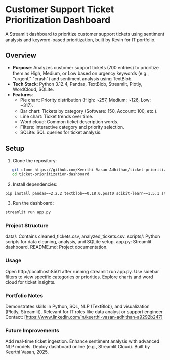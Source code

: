 # Customer Support Ticket Prioritization Dashboard

A Streamlit dashboard to prioritize customer support tickets using sentiment analysis and keyword-based prioritization, built by Kevin for IT portfolio.

## Overview
- **Purpose**: Analyzes customer support tickets (700 entries) to prioritize them as High, Medium, or Low based on urgency keywords (e.g., "urgent," "crash") and sentiment analysis using TextBlob.
- **Tech Stack**: Python 3.12.4, Pandas, TextBlob, Streamlit, Plotly, WordCloud, SQLite.
- **Features**:
  - Pie chart: Priority distribution (High: ~257, Medium: ~126, Low: ~317).
  - Bar chart: Tickets by category (Software: 150, Account: 100, etc.).
  - Line chart: Ticket trends over time.
  - Word cloud: Common ticket description words.
  - Filters: Interactive category and priority selection.
  - SQLite: SQL queries for ticket analysis.

## Setup
1. Clone the repository:

```bash
   git clone https://github.com/Keerthi-Vasan-Adhithan/ticket-prioritization-dashboard.git
   cd ticket-prioritization-dashboard
```

2. Install dependencies:

```bash
pip install pandas==2.2.2 textblob==0.18.0.post0 scikit-learn==1.5.1 streamlit==1.39.0 plotly==5.24.1 wordcloud==1.9.3

```

3. Run the dashboard:

```bash
streamlit run app.py

```

### Project Structure
data/: Contains cleaned_tickets.csv, analyzed_tickets.csv.
scripts/: Python scripts for data cleaning, analysis, and SQLite setup.
app.py: Streamlit dashboard.
README.md: Project documentation.

### Usage
Open http://localhost:8501 after running streamlit run app.py.
Use sidebar filters to view specific categories or priorities.
Explore charts and word cloud for ticket insights.

### Portfolio Notes
Demonstrates skills in Python, SQL, NLP (TextBlob), and visualization (Plotly, Streamlit).
Relevant for IT roles like data analyst or support engineer.
Contact: [https://www.linkedin.com/in/keerthi-vasan-adhithan-a9292b247]

### Future Improvements
Add real-time ticket ingestion.
Enhance sentiment analysis with advanced NLP models.
Deploy dashboard online (e.g., Streamlit Cloud).
Built by Keerthi Vasan, 2025.
